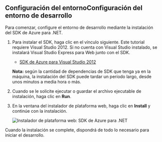 <h2><a name="setupdevenv"></a><span  class="short-header">Configuración del entorno</span>Configuración del entorno de desarrollo</h2>


Para comenzar, configure el entorno de desarrollo mediante la
instalación del SDK de Azure para .NET.

1.  Para instalar el SDK, haga clic en el vínculo siguiente. Este
    tutorial requiere Visual Studio 2012. Si no cuenta con Visual Studio
    instalado, se instalará Visual Studio Express para Web junto con el
    SDK.
    
    * [SDK de Azure para Visual Studio 2012][1]
    
    **Nota:** según la cantidad de dependencias de SDK que tenga ya en
    la máquina, la instalación del SDK puede tardar un período largo,
    desde unos minutos a media hora o más.

2.  Cuando se le solicite ejecutar o guardar el archivo ejecutable de
    instalación, haga clic en **Run**.

3.  En la ventana del instalador de plataforma web, haga clic en
    **Install** y continúe con la instalación.
    
    ![Instalador de plataforma web: SDK de Azure para
    .NET](./media/install-sdk-2012-only/WebPI46-2012.png)

Cuando la instalación se complete, dispondrá de todo lo necesario para
iniciar el desarrollo.



[1]: http://go.microsoft.com/fwlink/?LinkID=324323
